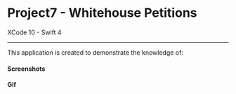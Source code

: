 # Project7 - Whitehouse Petitions

XCode 10 - Swift 4

-----

This application is created to demonstrate the knowledge of:


#### Screenshots

#### Gif
